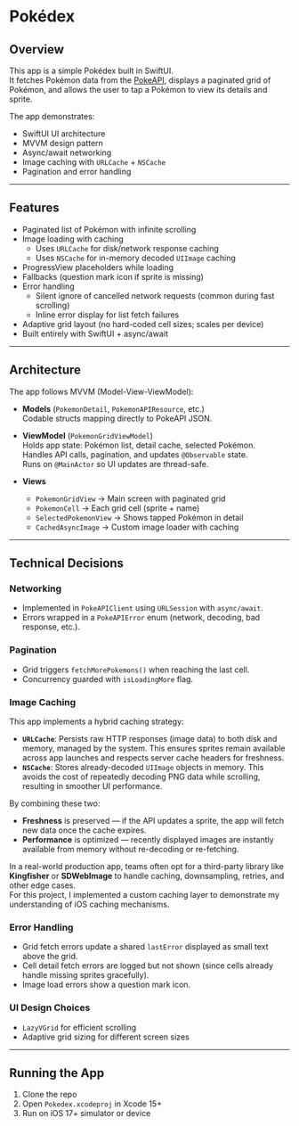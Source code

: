 # Pokédex

## Overview
This app is a simple Pokédex built in SwiftUI.  
It fetches Pokémon data from the [PokeAPI](https://pokeapi.co), displays a paginated grid of Pokémon, and allows the user to tap a Pokémon to view its details and sprite.

The app demonstrates:
- SwiftUI UI architecture
- MVVM design pattern
- Async/await networking
- Image caching with `URLCache` + `NSCache`
- Pagination and error handling

---

## Features
- Paginated list of Pokémon with infinite scrolling
- Image loading with caching  
  - Uses `URLCache` for disk/network response caching  
  - Uses `NSCache` for in-memory decoded `UIImage` caching  
- ProgressView placeholders while loading
- Fallbacks (question mark icon if sprite is missing)
- Error handling  
  - Silent ignore of cancelled network requests (common during fast scrolling)  
  - Inline error display for list fetch failures
- Adaptive grid layout (no hard-coded cell sizes; scales per device)
- Built entirely with SwiftUI + async/await

---

## Architecture

The app follows MVVM (Model-View-ViewModel):

- **Models** (`PokemonDetail`, `PokemonAPIResource`, etc.)  
  Codable structs mapping directly to PokeAPI JSON.

- **ViewModel** (`PokemonGridViewModel`)  
  Holds app state: Pokémon list, detail cache, selected Pokémon.  
  Handles API calls, pagination, and updates `@Observable` state.  
  Runs on `@MainActor` so UI updates are thread-safe.

- **Views**  
  - `PokemonGridView` → Main screen with paginated grid  
  - `PokemonCell` → Each grid cell (sprite + name)  
  - `SelectedPokemonView` → Shows tapped Pokémon in detail  
  - `CachedAsyncImage` → Custom image loader with caching

---

## Technical Decisions

### Networking
- Implemented in `PokeAPIClient` using `URLSession` with `async/await`.
- Errors wrapped in a `PokeAPIError` enum (network, decoding, bad response, etc.).

### Pagination
- Grid triggers `fetchMorePokemons()` when reaching the last cell.
- Concurrency guarded with `isLoadingMore` flag.

### Image Caching
This app implements a hybrid caching strategy:

- **`URLCache`**: Persists raw HTTP responses (image data) to both disk and memory, managed by the system. This ensures sprites remain available across app launches and respects server cache headers for freshness.
- **`NSCache`**: Stores already-decoded `UIImage` objects in memory. This avoids the cost of repeatedly decoding PNG data while scrolling, resulting in smoother UI performance.

By combining these two:
- **Freshness** is preserved — if the API updates a sprite, the app will fetch new data once the cache expires.
- **Performance** is optimized — recently displayed images are instantly available from memory without re-decoding or re-fetching.

In a real-world production app, teams often opt for a third-party library like **Kingfisher** or **SDWebImage** to handle caching, downsampling, retries, and other edge cases.  
For this project, I implemented a custom caching layer to demonstrate my understanding of iOS caching mechanisms.

### Error Handling
- Grid fetch errors update a shared `lastError` displayed as small text above the grid.
- Cell detail fetch errors are logged but not shown (since cells already handle missing sprites gracefully).
- Image load errors show a question mark icon.

### UI Design Choices
- `LazyVGrid` for efficient scrolling
- Adaptive grid sizing for different screen sizes

---

## Running the App
1. Clone the repo
2. Open `Pokedex.xcodeproj` in Xcode 15+
3. Run on iOS 17+ simulator or device